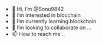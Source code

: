 - 👋 Hi, I’m @Sonu9842
- 👀 I’m interested in blocchain
- 🌱 I’m currently learning blockchain
- 💞️ I’m looking to collaborate on ...
- 📫 How to reach me ..

<!---
Sonu9842/Sonu9842 is a ✨ special ✨ repository because its `README.md` (this file) appears on your GitHub profile.
You can click the Preview link to take a look at your changes.
--->
